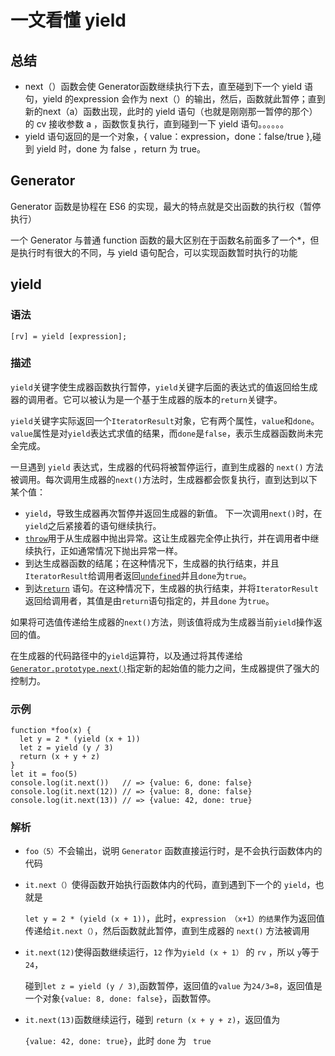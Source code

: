 # 一文看懂 yield 

## 总结

- next（）函数会使 Generator函数继续执行下去，直至碰到下一个 yield 语句，yield 的expression 会作为 next（）的输出，然后，函数就此暂停；直到新的next（a）函数出现，此时的 yield 语句（也就是刚刚那一暂停的那个）的 cv 接收参数 a ，函数恢复执行，直到碰到一下 yield 语句。。。。。。
- yield 语句返回的是一个对象，{ value：expression，done：false/true },碰到 yield 时，done 为 false ，return 为 true。

## Generator

Generator 函数是协程在 ES6 的实现，最大的特点就是交出函数的执行权（暂停执行）

一个 Generator 与普通 function 函数的最大区别在于函数名前面多了一个*，但是执行时有很大的不同，与 yield 语句配合，可以实现函数暂时执行的功能

## yield 

### 语法 

```
[rv] = yield [expression];
```

### 描述

`yield`关键字使生成器函数执行暂停，`yield`关键字后面的表达式的值返回给生成器的调用者。它可以被认为是一个基于生成器的版本的`return`关键字。

`yield`关键字实际返回一个`IteratorResult`对象，它有两个属性，`value`和`done`。`value`属性是对`yield`表达式求值的结果，而`done`是`false`，表示生成器函数尚未完全完成。

一旦遇到 `yield` 表达式，生成器的代码将被暂停运行，直到生成器的 `next()` 方法被调用。每次调用生成器的`next()`方法时，生成器都会恢复执行，直到达到以下某个值：

- `yield`，导致生成器再次暂停并返回生成器的新值。 下一次调用`next()`时，在`yield`之后紧接着的语句继续执行。
- [`throw`](https://developer.mozilla.org/zh-CN/docs/Web/JavaScript/Reference/Statements/throw)用于从生成器中抛出异常。这让生成器完全停止执行，并在调用者中继续执行，正如通常情况下抛出异常一样。
- 到达生成器函数的结尾；在这种情况下，生成器的执行结束，并且`IteratorResult`给调用者返回[`undefined`](https://developer.mozilla.org/zh-CN/docs/Web/JavaScript/Reference/Global_Objects/undefined)并且`done`为`true`。
- 到达[`return`](https://developer.mozilla.org/zh-CN/docs/Web/JavaScript/Reference/Statements/return) 语句。在这种情况下，生成器的执行结束，并将`IteratorResult`返回给调用者，其值是由`return`语句指定的，并且`done` 为`true`。

如果将可选值传递给生成器的`next()`方法，则该值将成为生成器当前`yield`操作返回的值。

在生成器的代码路径中的`yield`运算符，以及通过将其传递给[`Generator.prototype.next()`](https://developer.mozilla.org/zh-CN/docs/Web/JavaScript/Reference/Global_Objects/Generator/next)指定新的起始值的能力之间，生成器提供了强大的控制力。

### 示例

```
function *foo(x) {
  let y = 2 * (yield (x + 1))
  let z = yield (y / 3)
  return (x + y + z)
}
let it = foo(5)
console.log(it.next())   // => {value: 6, done: false}
console.log(it.next(12)) // => {value: 8, done: false}
console.log(it.next(13)) // => {value: 42, done: true}
```

### 解析

- `foo（5）`不会输出，说明 `Generator` 函数直接运行时，是不会执行函数体内的代码

- `it.next（）`使得函数开始执行函数体内的代码，直到遇到下一个的 `yield`，也就是

  `let y = 2 * (yield (x + 1))`，此时，`expression （x+1）的结果`作为返回值传递给`it.next（）`，然后函数就此暂停，直到生成器的 `next()` 方法被调用

- `it.next(12)`使得函数继续运行，`12` 作为`yield (x + 1）` 的  `rv` ，所以  `y`等于`24`，

  碰到`let z = yield (y / 3)`,函数暂停，返回值的`value` 为`24/3=8`，返回值是一个对象`{value: 8, done: false}`，函数暂停。

- `it.next(13)`函数继续运行，碰到 `return (x + y + z)`，返回值为

  `{value: 42, done: true}`，此时 `done` 为 ` true`

